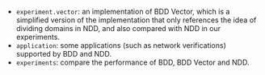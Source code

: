 - `experiment.vector`: an implementation of BDD Vector, which is a simplified version of the implementation that only references the idea of dividing domains in NDD, and also compared with NDD in our experiments.
- `application`: some applications (such as network verifications) supported by BDD and NDD.
- `experiments`: compare the performance of BDD, BDD Vector and NDD.
